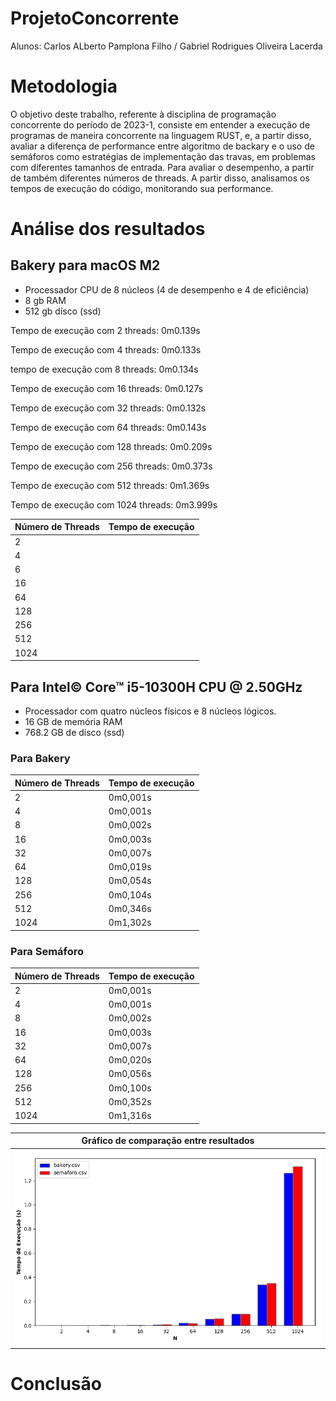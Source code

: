 # ProjetoConcorrente
Alunos: Carlos ALberto Pamplona Filho / Gabriel Rodrigues Oliveira Lacerda

# Metodologia
O objetivo deste trabalho, referente à disciplina de programação concorrente do período de 2023-1, consiste em entender a execução de programas de maneira concorrente na linguagem RUST, e, a partir disso, avaliar a diferença de performance entre algoritmo de backary e o uso de semáforos como estratégias de implementação das travas, em problemas com diferentes tamanhos de entrada.
Para avaliar o desempenho, a partir de também diferentes números de threads. A partir disso, analisamos os tempos de execução do código, monitorando sua performance.

# Análise dos resultados

## Bakery para macOS M2
- Processador CPU de 8 núcleos (4 de desempenho e 4 de eficiência)
- 8 gb RAM
- 512 gb dísco (ssd)

Tempo de execução com 2 threads: 0m0.139s

Tempo de execução com 4 threads: 0m0.133s

tempo de execução com 8 threads: 0m0.134s

Tempo de execução com 16 threads: 0m0.127s

Tempo de execução com 32 threads: 0m0.132s

Tempo de execução com 64 threads: 0m0.143s

Tempo de execução com 128 threads: 0m0.209s

Tempo de execução com 256 threads: 0m0.373s

Tempo de execução com 512 threads: 0m1.369s

Tempo de execução com 1024 threads: 0m3.999s

| Número de Threads | Tempo de execução |
| -- | -- |
| 2 |     |
| 4 |     |
| 6 |     |
| 16|     |
| 64|     |
|128|     |
|256|     |
|512|     |
|1024|     |

## Para Intel© Core™ i5-10300H CPU @ 2.50GHz
- Processador com quatro núcleos físicos e 8 núcleos lógicos.
- 16 GB de memória RAM 
- 768.2 GB de disco (ssd)

### Para Bakery

| Número de Threads | Tempo de execução |
| -- | -- |
| 2 | 0m0,001s |
| 4 | 0m0,001s |
| 8 | 0m0,002s |
| 16| 0m0,003s |
| 32|0m0,007s  |
| 64|0m0,019s  |
|128|0m0,054s  |
|256|0m0,104s  |
|512|0m0,346s  |
|1024|0m1,302s |

### Para Semáforo

| Número de Threads | Tempo de execução |
| -- | -- |
| 2 | 0m0,001s |
| 4 | 0m0,001s |
| 8 | 0m0,002s |
| 16| 0m0,003s |
| 32|0m0,007s  |
| 64|0m0,020s  |
|128|0m0,056s  |
|256|0m0,100s  |
|512|0m0,352s  |
|1024|0m1,316s |

| Gráfico de comparação entre resultados|
|--|
|![grafico](./conc/assets/i5-bakery-vs-semaforo.png)

# Conclusão
